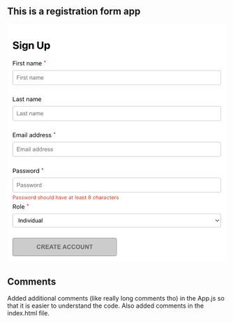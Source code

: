 ## This is a registration form app
![Getting Started](./app.png)

## Comments
Added additional comments (like really long comments tho) in the App.js so that it is easier to understand the code. Also added comments in the index.html file.